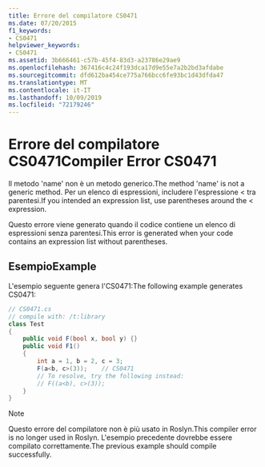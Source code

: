 ```yaml
---
title: Errore del compilatore CS0471
ms.date: 07/20/2015
f1_keywords:
- CS0471
helpviewer_keywords:
- CS0471
ms.assetid: 3b666461-c57b-45f4-83d3-a23786e29ae9
ms.openlocfilehash: 367416c4c24f193dca17d9e55e7a2b2bd3afdabe
ms.sourcegitcommit: dfd612ba454ce775a766bcc6fe93bc1d43dfda47
ms.translationtype: MT
ms.contentlocale: it-IT
ms.lasthandoff: 10/09/2019
ms.locfileid: "72179246"
---
```

# <a name="compiler-error-cs0471"></a><span data-ttu-id="96d77-102">Errore del compilatore CS0471</span><span class="sxs-lookup"><span data-stu-id="96d77-102">Compiler Error CS0471</span></span>

<span data-ttu-id="96d77-103">Il metodo 'name' non è un metodo generico.</span><span class="sxs-lookup"><span data-stu-id="96d77-103">The method 'name' is not a generic method.</span></span> <span data-ttu-id="96d77-104">Per un elenco di espressioni, includere l'espressione < tra parentesi.</span><span class="sxs-lookup"><span data-stu-id="96d77-104">If you intended an expression list, use parentheses around the < expression.</span></span>

 <span data-ttu-id="96d77-105">Questo errore viene generato quando il codice contiene un elenco di espressioni senza parentesi.</span><span class="sxs-lookup"><span data-stu-id="96d77-105">This error is generated when your code contains an expression list without parentheses.</span></span>

## <a name="example"></a><span data-ttu-id="96d77-106">Esempio</span><span class="sxs-lookup"><span data-stu-id="96d77-106">Example</span></span>
 <span data-ttu-id="96d77-107">L'esempio seguente genera l'CS0471:</span><span class="sxs-lookup"><span data-stu-id="96d77-107">The following example generates CS0471:</span></span>

```csharp
// CS0471.cs
// compile with: /t:library
class Test
{
    public void F(bool x, bool y) {}
    public void F1()
    {
        int a = 1, b = 2, c = 3;
        F(a<b, c>(3));    // CS0471
        // To resolve, try the following instead:
        // F((a<b), c>(3));
    }
}
```

> [!NOTE]
> <span data-ttu-id="96d77-108">Questo errore del compilatore non è più usato in Roslyn.</span><span class="sxs-lookup"><span data-stu-id="96d77-108">This compiler error is no longer used in Roslyn.</span></span> <span data-ttu-id="96d77-109">L'esempio precedente dovrebbe essere compilato correttamente.</span><span class="sxs-lookup"><span data-stu-id="96d77-109">The previous example should compile successfully.</span></span>
